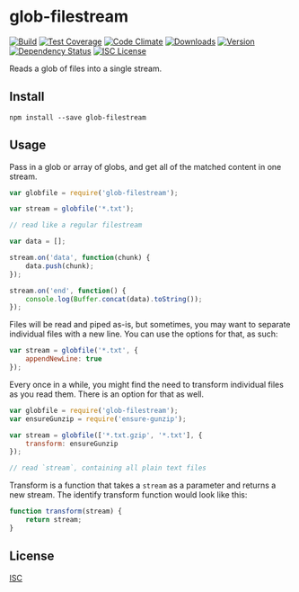 # glob-filestream

[![Build][1]][2]
[![Test Coverage][3]][4]
[![Code Climate][5]][6]
[![Downloads][7]][8]
[![Version][9]][8]
[![Dependency Status][10]][11]
[![ISC License][12]][13]

[1]: https://travis-ci.org/catdad/glob-filestream.svg?branch=master
[2]: https://travis-ci.org/catdad/glob-filestream

[3]: https://codeclimate.com/github/catdad/glob-filestream/badges/coverage.svg
[4]: https://codeclimate.com/github/catdad/glob-filestream/coverage

[5]: https://codeclimate.com/github/catdad/glob-filestream/badges/gpa.svg
[6]: https://codeclimate.com/github/catdad/glob-filestream

[7]: https://img.shields.io/npm/dm/glob-filestream.svg
[8]: https://www.npmjs.com/package/glob-filestream
[9]: https://img.shields.io/npm/v/glob-filestream.svg

[10]: https://david-dm.org/catdad/glob-filestream.svg
[11]: https://david-dm.org/catdad/glob-filestream

[12]: https://img.shields.io/npm/l/glob-filestream.svg
[13]: http://opensource.org/licenses/ISC

Reads a glob of files into a single stream.

## Install

    npm install --save glob-filestream
    
## Usage

Pass in a glob or array of globs, and get all of the matched content in one stream.

```javascript
var globfile = require('glob-filestream');

var stream = globfile('*.txt');

// read like a regular filestream

var data = [];

stream.on('data', function(chunk) {
    data.push(chunk);
});

stream.on('end', function() {
    console.log(Buffer.concat(data).toString());
});
```

Files will be read and piped as-is, but sometimes, you may want to separate individual files with a new line. You can use the options for that, as such:

```javascript
var stream = globfile('*.txt', {
    appendNewLine: true
});
```

Every once in a while, you might find the need to transform individual files as you read them. There is an option for that as well.

```javascript
var globfile = require('glob-filestream');
var ensureGunzip = require('ensure-gunzip');

var stream = globfile(['*.txt.gzip', '*.txt'], {
    transform: ensureGunzip
});

// read `stream`, containing all plain text files
```

Transform is a function that takes a `stream` as a parameter and returns a new stream. The identify transform function would look like this:

```javascript
function transform(stream) {
    return stream;
}
```

## License

[ISC](http://opensource.org/licenses/ISC)
